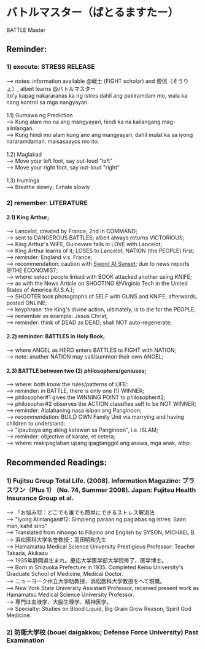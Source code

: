 # バトルマスター（ばとるますたー）
BATTLE Master

## Reminder:
### 1) execute: STRESS RELEASE
--> notes: information available @戦士 (FIGHT scholar) and 僧侶（そうりょ）, albeit learns @バトルマスター<br/>
Ito'y kapag nakararanas ka ng istres dahil ang pakiramdam mo, wala ka nang kontrol sa mga nangyayari.<br/>
<br/>
1.1) Gumawa ng Prediction<br/>
--> Kung alam mo na ang mangyayari, hindi ka na kailangang mag-alinlangan.<br/>
--> Kung hindi mo alam kung ano ang mangyayari, dahil mulat ka sa iyong nararamdaman, maisasaayos mo ito.<br/>
<br/>
1.2) Maglakad<br/>
--> Move your left foot, say out-loud "left"<br/>
--> Move your right foot, say out-loud "right"<br/>
<br/>
1.3) Huminga<br/>
--> Breathe slowly; Exhale slowly<br/>

### 2) remember: LITERATURE
#### 2.1) King Arthur;
--> Lancelot, created by France; 2nd in COMMAND;<br/> 
--> sent to DANGEROUS BATTLES; albeit always returns VICTORIOUS;<br/> 
--> King Arthur's WIFE, Guinevere falls in LOVE with Lancelot;<br/>
--> King Arthur learns of it; LOSES to Lancelot; NATION (the PEOPLE) first;<br/>
--> reminder: England v.s. France;<br/>
--> recommendation: caution with [Sword At Sunset](https://www.amazon.com/Sword-at-Sunset-Rosemary-Sutcliff-ebook/dp/B00A25NLY0); due to news reports @THE ECONOMIST;<br/>
--> where: select people linked with BOOK attacked another using KNIFE;<br/> 
--> as with the News Article on SHOOTING @Virginia Tech in the United States of America (U.S.A.);<br/> 
--> SHOOTER took photographs of SELF with GUNS and KNIFE; afterwards, posted ONLINE;<br/>
--> keyphrase: the King's divine action, ultimately, is to die for the PEOPLE;<br/>
--> remember as example: Jesus Christ;<br/>
--> reminder: think of DEAD as DEAD; shall NOT auto-regenerate;<br/>

#### 2.2) reminder: BATTLES in Holy Book; 
--> where ANGEL as HERO enters BATTLES to FIGHT with NATION;<br/>
--> note: another NATION may call/summon their own ANGEL;<br/>

#### 2.3) BATTLE between two (2) philosophers/geniuses;
--> where: both know the rules/patterns of LIFE:<br/>
--> reminder: in BATTLE, there is only one (1) WINNER;<br/>
--> philosopher#1 gives the WINNING POINT to philosopher#2;<br/>
--> philosopher#2 observes the ACTION classifies self to be NOT WINNER;<br/>
--> reminder: Alalahaning nasa isipan ang Panginoon;<br/>
--> recommendation: BUILD OWN Family Unit via marrying and having children to understand:<br/>
--> "Ipaubaya ang aking katawan sa Panginoon", i.e. ISLAM;<br/>
--> reminder: objective of karate, et cetera;<br/>
--> where: makipaglaban upang ipagtanggol ang asawa, mga anak, atbp;

## Recommended Readings: 
### 1) Fujitsu Group Total Life. (2008). Information Magazine: プラスワン（Plus 1） (No. 74, Summer 2008). Japan: Fujitsu Health Insurance Group et al.<br/>
--> 「お悩み12：どこでも誰でも簡単にできるストレス解消法<br/>
--> "Iyong Alinlangan#12: Simpleng paraan ng paglabas ng istres: Saan man, kahit sino"<br/>
--> Translated from nihongo to Filipino and English by SYSON, MICHAEL B.<br/>
--> 浜松医科大学名誉教授：高田明和先生<br/>
--> Hamamatsu Medical Science University Prestigious Professor: Teacher Takada, Akikazu<br/>
--> 1935年静岡県生まれ。慶応大学医学部大学院修了、医学博士。<br/>
--> Born in Shizuoka Prefecture in 1935. Completed Keiou University's Graduate School of Medicine, Medical Doctor.<br/>
--> ニューヨーク州立大学助教授、浜松医科大学教授をへて現職。<br/>
--> New York State University Assistant Professor, received present work as Hamamatsu Medical Science University Professor.<br/>
--> 専門は血液学、大脳生理学、精神医学。<br/>
--> Specialty: Studies on Blood Liquid, Big Grain Grow Reason, Spirit God Medicine.<br/>

### 2) 防衛大学校 (bouei daigakkou; Defense Force University) Past Examination
